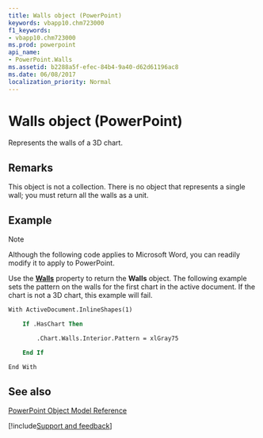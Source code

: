 ```yaml
---
title: Walls object (PowerPoint)
keywords: vbapp10.chm723000
f1_keywords:
- vbapp10.chm723000
ms.prod: powerpoint
api_name:
- PowerPoint.Walls
ms.assetid: b2288a5f-efec-84b4-9a40-d62d61196ac8
ms.date: 06/08/2017
localization_priority: Normal
---
```



# Walls object (PowerPoint)

Represents the walls of a 3D chart. 


## Remarks

This object is not a collection. There is no object that represents a single wall; you must return all the walls as a unit.


## Example




> [!NOTE] 
> Although the following code applies to Microsoft Word, you can readily modify it to apply to PowerPoint.

Use the  **[Walls](PowerPoint.Chart.Walls.md)** property to return the **Walls** object. The following example sets the pattern on the walls for the first chart in the active document. If the chart is not a 3D chart, this example will fail.




```vb
With ActiveDocument.InlineShapes(1)

    If .HasChart Then

        .Chart.Walls.Interior.Pattern = xlGray75

    End If

End With
```


## See also


[PowerPoint Object Model Reference](overview/PowerPoint/object-model.md)

[!include[Support and feedback](~/includes/feedback-boilerplate.md)]